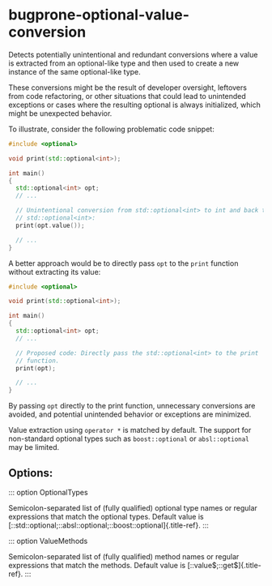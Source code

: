 # bugprone-optional-value-conversion

Detects potentially unintentional and redundant conversions where a
value is extracted from an optional-like type and then used to create a
new instance of the same optional-like type.

These conversions might be the result of developer oversight, leftovers
from code refactoring, or other situations that could lead to unintended
exceptions or cases where the resulting optional is always initialized,
which might be unexpected behavior.

To illustrate, consider the following problematic code snippet:

```c++
#include <optional>

void print(std::optional<int>);

int main()
{
  std::optional<int> opt;
  // ...

  // Unintentional conversion from std::optional<int> to int and back to
  // std::optional<int>:
  print(opt.value());

  // ...
}
```

A better approach would be to directly pass `opt` to the `print`
function without extracting its value:

```c++
#include <optional>

void print(std::optional<int>);

int main()
{
  std::optional<int> opt;
  // ...

  // Proposed code: Directly pass the std::optional<int> to the print
  // function.
  print(opt);

  // ...
}
```

By passing `opt` directly to the print function, unnecessary conversions
are avoided, and potential unintended behavior or exceptions are
minimized.

Value extraction using `operator *` is matched by default. The support
for non-standard optional types such as `boost::optional` or
`absl::optional` may be limited.

## Options:

::: option
OptionalTypes

Semicolon-separated list of (fully qualified) optional type names or
regular expressions that match the optional types. Default value is
[::std::optional;::absl::optional;::boost::optional]{.title-ref}.
:::

::: option
ValueMethods

Semicolon-separated list of (fully qualified) method names or regular
expressions that match the methods. Default value is
[::value\$;::get\$]{.title-ref}.
:::
